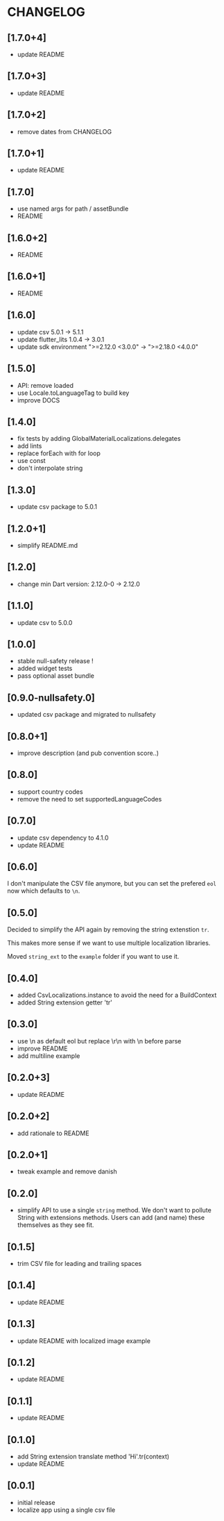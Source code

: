 # CHANGELOG

## [1.7.0+4]
- update README

## [1.7.0+3]
- update README

## [1.7.0+2]
- remove dates from CHANGELOG

## [1.7.0+1]
- update README

## [1.7.0]
- use named args for path / assetBundle
- README

## [1.6.0+2]
- README

## [1.6.0+1]
- README

## [1.6.0]
- update csv 5.0.1 -> 5.1.1
- update flutter_lits 1.0.4 -> 3.0.1
- update sdk environment ">=2.12.0 <3.0.0" -> ">=2.18.0 <4.0.0"

## [1.5.0]
- API: remove loaded
- use Locale.toLanguageTag to build key
- improve DOCS

## [1.4.0]
- fix tests by adding GlobalMaterialLocalizations.delegates
- add lints
- replace forEach with for loop
- use const 
- don't interpolate string

## [1.3.0]
- update csv package to 5.0.1

## [1.2.0+1]
- simplify README.md

## [1.2.0]
- change min Dart version: 2.12.0-0 -> 2.12.0

## [1.1.0]
- update csv to 5.0.0

## [1.0.0]
- stable null-safety release !
- added widget tests
- pass optional asset bundle

## [0.9.0-nullsafety.0]
- updated csv package and migrated to nullsafety

## [0.8.0+1]
- improve description (and pub convention score..)

## [0.8.0]
- support country codes
- remove the need to set supportedLanguageCodes

## [0.7.0]
- update csv dependency to 4.1.0
- update README

## [0.6.0]
I don't manipulate the CSV file anymore, but you can set the prefered `eol` now
which defaults to `\n`.

## [0.5.0]
Decided to simplify the API again by removing the string extenstion `tr`.

This makes more sense if we want to use multiple localization libraries.

Moved `string_ext` to the `example` folder if you want to use it.

## [0.4.0]
- added CsvLocalizations.instance to avoid the need for a BuildContext
- added String extension getter 'tr'

## [0.3.0]
- use \n as default eol but replace \r\n with \n before parse
- improve README 
- add multiline example

## [0.2.0+3]

- update README

## [0.2.0+2]

- add rationale to README

## [0.2.0+1]

- tweak example and remove danish

## [0.2.0]

- simplify API to use a single `string` method. We don't want to pollute String with extensions
methods. Users can add (and name) these themselves as they see fit.

## [0.1.5]

- trim CSV file for leading and trailing spaces

## [0.1.4]

- update README

## [0.1.3]

- update README with localized image example

## [0.1.2]

- update README

## [0.1.1]

- update README

## [0.1.0]

- add String extension translate method 'Hi'.tr(context)
- update README

## [0.0.1]

- initial release
- localize app using a single csv file

